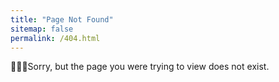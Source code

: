 ```yaml
---
title: "Page Not Found"
sitemap: false
permalink: /404.html
---
```


:dizzy::dizzy::dizzy:Sorry, but the page you were trying to view does not exist.
